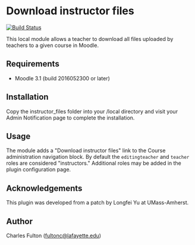 Download instructor files
=========================

[![Build Status](https://api.travis-ci.org/mackensen/moodle-local_instructor_files.png)](https://api.travis-ci.org/mackensen/moodle-local_instructor_files)

This local module allows a teacher to download all files uploaded by teachers to a given course in Moodle.

Requirements
------------
- Moodle 3.1 (build 2016052300 or later)

Installation
------------
Copy the instructor_files folder into your /local directory and visit your Admin Notification page to complete the installation.

Usage
-----
The module adds a "Download instructor files" link to the Course administration navigation block. By default the `editingteacher` and `teacher` roles are considered "instructors." Additional roles may be added in the plugin configuration page.

Acknowledgements
----------------
This plugin was developed from a patch by Longfei Yu at UMass-Amherst.

Author
------
Charles Fulton (fultonc@lafayette.edu)
